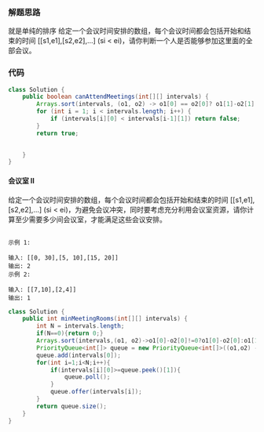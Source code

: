 ### 解题思路
就是单纯的排序
给定一个会议时间安排的数组，每个会议时间都会包括开始和结束的时间 [[s1,e1],[s2,e2],...] (si < ei)，请你判断一个人是否能够参加这里面的全部会议。

### 代码

```java
class Solution {
    public boolean canAttendMeetings(int[][] intervals) {
        Arrays.sort(intervals, (o1, o2) -> o1[0] == o2[0]? o1[1]-o2[1]: o1[0]-o2[0]);
        for (int i = 1; i < intervals.length; i++) {
            if (intervals[i][0] < intervals[i-1][1]) return false;
        }
        return true;

        
    }
}
```

#### 会议室 II
给定一个会议时间安排的数组，每个会议时间都会包括开始和结束的时间 [[s1,e1],[s2,e2],...] (si < ei)，为避免会议冲突，同时要考虑充分利用会议室资源，请你计算至少需要多少间会议室，才能满足这些会议安排。

```test

示例 1:

输入: [[0, 30],[5, 10],[15, 20]]
输出: 2
示例 2:

输入: [[7,10],[2,4]]
输出: 1

```
```java
class Solution {
    public int minMeetingRooms(int[][] intervals) {
        int N = intervals.length;
        if(N==0){return 0;}
        Arrays.sort(intervals,(o1, o2)->o1[0]-o2[0]!=0?o1[0]-o2[0]:o1[1]-o2[1]);
        PriorityQueue<int[]> queue = new PriorityQueue<int[]>((o1,o2) ->o1[1]-o2[1]);
        queue.add(intervals[0]);
        for(int i=1;i<N;i++){
            if(intervals[i][0]>=queue.peek()[1]){
                queue.poll();
            }
            queue.offer(intervals[i]);
        }
        return queue.size();
    }
}
```